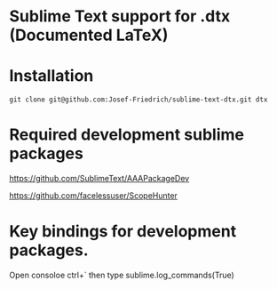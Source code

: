 # Sublime Text support for .dtx (Documented LaTeX)

# Installation

    git clone git@github.com:Josef-Friedrich/sublime-text-dtx.git dtx

# Required development sublime packages

https://github.com/SublimeText/AAAPackageDev

https://github.com/facelessuser/ScopeHunter

# Key bindings for development packages.

Open consoloe ctrl+` then type sublime.log_commands(True)
